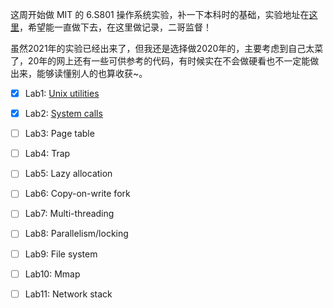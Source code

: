 
这周开始做 MIT 的 6.S801 操作系统实验，补一下本科时的基础，实验地址在[这里](https://pdos.csail.mit.edu/6.828/2020/schedule.html)，希望能一直做下去，在这里做记录，二哥监督！

虽然2021年的实验已经出来了，但我还是选择做2020年的，主要考虑到自己太菜了，20年的网上还有一些可供参考的代码，有时候实在不会做硬看也不一定能做出来，能够读懂别人的也算收获\~。

- [x] Lab1: [Unix utilities](./lab1-unix-utilities)
- [x] Lab2: [System calls](./lab2-syscall)
- [ ] Lab3: Page table
- [ ] Lab4: Trap
- [ ] Lab5: Lazy allocation
- [ ] Lab6: Copy-on-write fork
- [ ] Lab7: Multi-threading
- [ ] Lab8: Parallelism/locking
- [ ] Lab9: File system
- [ ] Lab10: Mmap
- [ ] Lab11: Network stack

